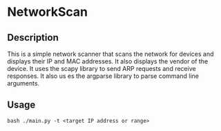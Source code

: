 # NetworkScan
## Description
This is a simple network scanner that scans the network for devices and displays their IP and MAC addresses. It also displays the vendor of the device. It uses the scapy library to send ARP requests and receive responses. It also us es the argparse library to parse command line arguments.
## Usage
```bash ./main.py -t <target IP address or range>```